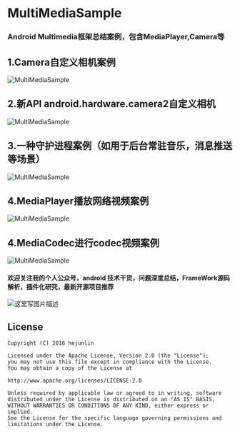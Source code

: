 # MultiMediaSample

### Android Multimedia框架总结案例，包含MediaPlayer,Camera等

1.Camera自定义相机案例
------------
![MultiMediaSample](/images/camera3.gif)

2.新API android.hardware.camera2自定义相机
------------
![MultiMediaSample](/images/camera3.gif)

3.一种守护进程案例（如用于后台常驻音乐，消息推送等场景）
------------
![MultiMediaSample](/images/guard3.gif)

4.MediaPlayer播放网络视频案例
------------
![MultiMediaSample](/images/mediaplayer.png)

4.MediaCodec进行codec视频案例
------------
![MultiMediaSample](/images/mediacodec.gif)

#### 欢迎关注我的个人公众号，android 技术干货，问题深度总结，FrameWork源码解析，插件化研究，最新开源项目推荐
![这里写图片描述](https://github.com/hejunlin2013/RedPackage/blob/master/image/qrcode.jpg)

License
--------
```
Copyright (C) 2016 hejunlin

Licensed under the Apache License, Version 2.0 (the "License");
you may not use this file except in compliance with the License.
You may obtain a copy of the License at

http://www.apache.org/licenses/LICENSE-2.0

Unless required by applicable law or agreed to in writing, software
distributed under the License is distributed on an "AS IS" BASIS,
WITHOUT WARRANTIES OR CONDITIONS OF ANY KIND, either express or implied.
See the License for the specific language governing permissions and
limitations under the License.
```

